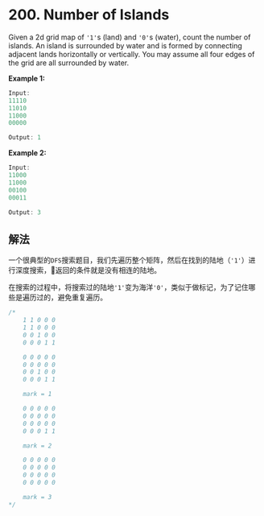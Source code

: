 # 200. Number of Islands

Given a 2d grid map of `'1'`s (land) and `'0'`s (water), count the number of islands. An island is surrounded by water and is formed by connecting adjacent lands horizontally or vertically. You may assume all four edges of the grid are all surrounded by water.

**Example 1:**

```js
Input:
11110
11010
11000
00000

Output: 1
```

**Example 2:**

```js
Input:
11000
11000
00100
00011

Output: 3
```

## 解法

一个很典型的`DFS`搜索题目，我们先遍历整个矩阵，然后在找到的陆地（`'1'`）进行深度搜索，返回的条件就是没有相连的陆地。

在搜索的过程中，将搜索过的陆地`'1'`变为海洋`'0'`，类似于做标记，为了记住哪些是遍历过的，避免重复遍历。

```js
/*
    1 1 0 0 0
    1 1 0 0 0
    0 0 1 0 0
    0 0 0 1 1

    0 0 0 0 0
    0 0 0 0 0
    0 0 1 0 0
    0 0 0 1 1

    mark = 1

    0 0 0 0 0
    0 0 0 0 0
    0 0 0 0 0
    0 0 0 1 1

    mark = 2

    0 0 0 0 0
    0 0 0 0 0
    0 0 0 0 0
    0 0 0 0 0

    mark = 3
*/

```